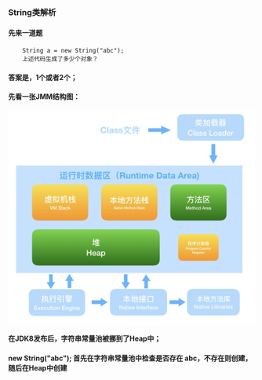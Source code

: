 ### String类解析
#### 先来一道题
```
    String a = new String("abc");
    上述代码生成了多少个对象？
```

#### 答案是，1个或者2个；
#### 先看一张JMM结构图：

![](../resource/jvm/jvm内存结构图.png)

#### 在JDK8发布后，字符串常量池被挪到了Heap中；
#### new String("abc"); 首先在字符串常量池中检查是否存在 abc，不存在则创建，随后在Heap中创建
####
